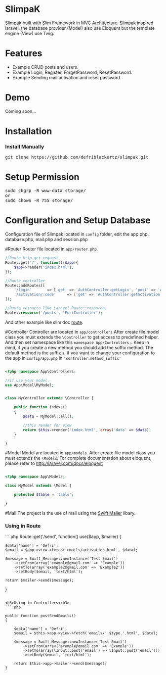 # SlimpaK
Slimpak built with Slim Framework in MVC Architecture. Slimpak inspired laravel, the database provider (Model) also use Eloquent but the template engine (View) use Twig.

# Features
- Example CRUD posts and users.
- Example Login, Register, ForgetPassword, ResetPassword.
- Example Sending mail activation and reset password.

# Demo
Coming soon...

# Installation
<h3>Install Manually</h3>
<pre>
git clone https://github.com/defriblackertz/slimpak.git
</pre>



# Setup Permission
<pre>
sudo chgrp -R www-data storage/
or
sudo chown -R 755 storage/
</pre>

# Configuration and Setup Database
Configuration file of Slimpak located in <code>config</code> folder, edit the app.php, database.php, mail.php and session.php

#Router
Router file located in <code>app/router.php</code>.
``` php
//Route http get request
Route::get('/', function()($app){
    $app->render('index.html');
});

//Route controller
Route::addRoutes([
    '/login'       => ['get' => 'AuthController:getLogin', 'post' => 'AuthController:postLogin'],
    '/activation/:code'     => ['get' => 'AuthController:getActivation']
]);

//Route resource like Laravel Route::resource.
Route::resource('/posts', 'PostController');
```
And other example like slim doc <a href="http://docs.slimframework.com/routing/overview/">route</a>.

#Controller
Controller are located in <code>app/controllers</code>  After create file model class you must extends the <code>\Controller</code> to get access to predefined helper. And then set namespace like this <code>namespace App\Controllers;</code>. Keep in mind, if you create a new method you should add the suffix method. The default method is the suffix <code>s</code>, if you want to change your configuration to the app in <code>config/app.php</code> in <code>'controller.method_suffix'</code>

``` php

<?php namespace App\Controllers;

//if use your model.
use App\Model\MyModel;


class MyController extends \Controller {

    public function indexs()
    {
        $data = MyModel::all();

        //this render for view
        return $this->render('index.html', array('data' => $data);
    }

}

```

#Model
Model are located in <code>app/models</code>. After create file model class you must extends the <code>\Models</code>. For complete documentation about eloquent, please refer to http://laravel.com/docs/eloquent

``` php

<?php namespace App\Models;

class MyModel extends \Model {

    protected $table = 'table';

}

```

#Mail
The project is the use of mail using the <a href="https://github.com/swiftmailer/swiftmailer">Swift Mailer</a> libary.
<h3>Using in Route</h3>
``` php
Route::get('/send', function() use($app, $mailer) {

    $data['name'] = 'Defri';
    $email = $app->view->fetch('emails/activation.html', $data);

    $message = Swift_Message::newInstance('Test Email')
        ->setFrom(array('example@gmail.com' => 'Example'))
        ->setTo(array('example2@gmail.com' => 'Example2'))
        ->setBody($email, 'text/html');

    return $mailer->send($message);
}

```

<h3>Using in Controllers</h3>
``` php

public function postSendEmails()
{

    $data['name'] = 'Defri';
    $email = $this->app->view->fetch('emails/'.$type.'.html', $data);

    $message = Swift_Message::newInstance('Test Email')
        ->setFrom(array('example@gmail.com' => 'Example'))
        ->setTo(array(\Input::post('email') => \Input::post('email')))
        ->setBody($email, 'text/html');

    return $this->app->mailer->send($message);
}

```



